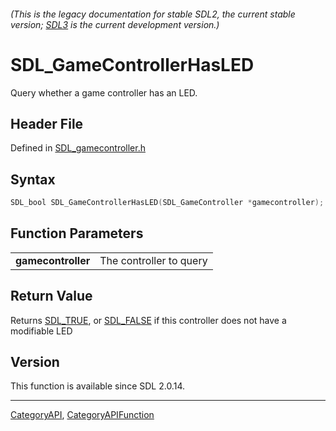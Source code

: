 ###### (This is the legacy documentation for stable SDL2, the current stable version; [SDL3](https://wiki.libsdl.org/SDL3/) is the current development version.)
# SDL_GameControllerHasLED

Query whether a game controller has an LED.

## Header File

Defined in [SDL_gamecontroller.h](https://github.com/libsdl-org/SDL/blob/SDL2/include/SDL_gamecontroller.h)

## Syntax

```c
SDL_bool SDL_GameControllerHasLED(SDL_GameController *gamecontroller);

```

## Function Parameters

|                        |                         |
| ---------------------- | ----------------------- |
| **gamecontroller**     | The controller to query |

## Return Value

Returns [SDL_TRUE](SDL_TRUE), or [SDL_FALSE](SDL_FALSE) if this controller
does not have a modifiable LED

## Version

This function is available since SDL 2.0.14.

----
[CategoryAPI](CategoryAPI), [CategoryAPIFunction](CategoryAPIFunction)


